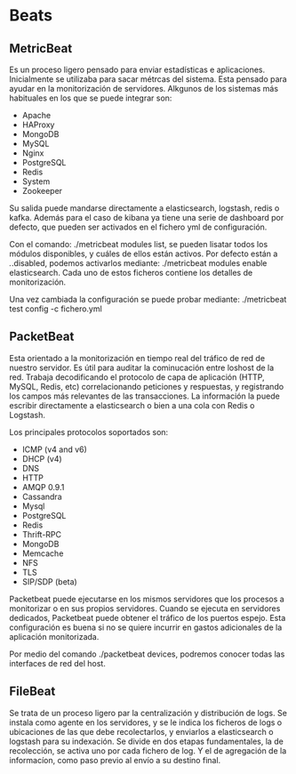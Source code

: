# Beats

## MetricBeat

Es un proceso ligero pensado para enviar estadísticas e aplicaciones. Inicialmente se utilizaba para sacar métrcas del sistema. Esta pensado para ayudar en la monitorización de servidores. Alkgunos de los sistemas más habituales en los que se puede integrar son:

* Apache
* HAProxy
* MongoDB
* MySQL
* Nginx
* PostgreSQL
* Redis
* System
* Zookeeper

Su salida puede mandarse directamente a elasticsearch, logstash, redis o kafka. Además para el caso de kibana ya tiene una serie de dashboard por defecto, que pueden ser activados en el fichero yml de configuración.

Con el comando: ./metricbeat modules list, se pueden lisatar todos los módulos disponibles, y cuáles de ellos están activos. Por defecto están a *.*.disabled, podemos activarlos mediante: ./metricbeat modules enable elasticsearch. Cada uno de estos ficheros contiene los detalles de monitorización.

Una vez cambiada la configuración se puede probar mediante: ./metricbeat test config -c fichero.yml

## PacketBeat

Esta orientado a la monitorización en tiempo real del tráfico de red de nuestro servidor. Es útil para auditar la cominucación entre loshost de la red. Trabaja decodificando el protocolo de capa de aplicación (HTTP, MySQL, Redis, etc) correlacionando peticiones y respuestas, y registrando los campos más relevantes de las transacciones. La información la puede escribir directamente a elasticsearch o bien a una cola con Redis o Logstash. 

Los principales protocolos soportados son:

* ICMP (v4 and v6)
* DHCP (v4)
* DNS
* HTTP
* AMQP 0.9.1
* Cassandra
* Mysql
* PostgreSQL
* Redis
* Thrift-RPC
* MongoDB
* Memcache
* NFS
* TLS
* SIP/SDP (beta)

Packetbeat puede ejecutarse en los mismos servidores que los procesos a monitorizar o en sus propios servidores. Cuando se ejecuta en servidores dedicados, Packetbeat puede obtener el tráfico de los puertos espejo. Esta configuración es buena si no se quiere incurrir en gastos adicionales de la aplicación monitorizada.

Por medio del comando ./packetbeat devices, podremos conocer todas las interfaces de red del host.

## FileBeat

Se trata de un proceso ligero par la centralización y distribución de logs. Se instala como agente en los servidores, y se le indica los ficheros de logs o ubicaciones de las que debe recolectarlos, y enviarlos a elasticsearch o logstash para su indexación. Se divide en dos etapas fundamentales, la de recolección, se activa uno por cada fichero de log. Y el de agregación de la informacíon, como paso previo al envío a su destino final.

